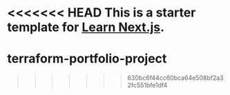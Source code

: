 <<<<<<< HEAD
This is a starter template for [Learn Next.js](https://nextjs.org/learn).
=======
# terraform-portfolio-project
>>>>>>> 630bc6f44cc60bca64e508bf2a32fc551bfe1df4
